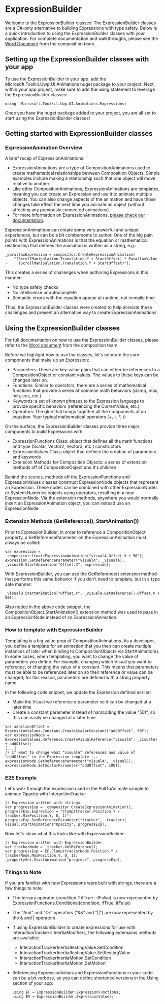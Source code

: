 # ExpressionBuilder 
Welcome to the ExpressionBuilder classes! The ExpressionBuilder classes are a C#-only alternative to building Expressions with type safety. Below is a quick introduction to using the ExpressionBuilder classes with your application. For complete documentation and walkthroughs, please see the [Word Document](https://github.com/Microsoft/WindowsUIDevLabs/tree/master/ExpressionBuilder/Docs) from the composition team.

## Setting up the ExpressionBuilder classes with your app
To use the ExpressionBuilder in your app, add the Microsoft.Toolkit.Uwp.UI.Animations nuget package to your project. Next, within your app project, make sure to add the using statement to leverage the ExpressionBuilder classes:

```
using  Microsoft.Toolkit.Uwp.UI.Animations.Expressions;
``` 

Once you have the nuget package added to your project, you are all set to start using the ExpressionBuilder classes!

## Getting started with ExpressionBuilder classes
### ExpressionAnimation Overview
A brief recap of ExpressionAnimations:
- ExpressionAnimations are a type of CompositionAnimations used to create mathematical relationships between Composition Objects. Simple examples include making a relationship such that one object will move relative to another. 
- Like other CompositionAnimations, ExpressionAnimations are templates, meaning you can create an Expression and use it to animate multiple objects. You can also change aspects of the animation and have those changes take effect the next time you animate an object (without affecting any previously connected animations). 
- For more information on ExpressionAnimations, [please check our documentation](https://docs.microsoft.com/en-us/uwp/api/Windows.UI.Composition.ExpressionAnimation).

ExpressionAnimations can create some very powerful and unique experiences, but can be a bit combersome to author. One of the big pain points with ExpressionAnimations is that the equation or mathematical relationship that defines the animation is written as a string, e.g.:

```
_parallaxExpression = compositor.CreateExpressionAnimation(
	"(ScrollManipulation.Translation.Y + StartOffset) * ParallaxValue - 	(ScrollManipulation.Translation.Y + StartOffset)");
``` 
This creates a series of challenges when authoring Expressions in this manner:
- No type safety checks
- No intellisense or autocomplete
- Semantic errors with the equation appear at runtime, not compile time

Thus, the ExpressionBuilder classes were created to help alleviate these challenges and present an alternative way to create ExpressionAnimations.

## Using the ExpressionBuilder classes
For full documentation on how to use the ExpressionBuilder classes, please refer to the [Word document](https://github.com/Microsoft/WindowsUIDevLabs/tree/master/ExpressionBuilder/Docs) from the composition team.

Before we highlight how to use the classes, let's reiterate the core components that make up an Expression:
- Parameters: These are key-value pairs that can either be references to a CompositionObject or constant values. The values to these keys can be changed later on.
- Functions: Similar to operators, there are a series of mathematical functions that provide a series of common math behaviors (clamp, max, min, cos, etc.)
- Keywords: a set of known phrases to the Expression language to provide specific behaviors (referencing the CurrentValue, etc.)
- Operators: The glue that brings together all the components of an equation. Your typical mathematical operators (+, -, *, /) 

On the surface, the ExpressionBuilder classes provide three major components to build Expressions with:
- ExpressionFunctions Class: object that defines all the math functions and type (Scalar, Vector2, Vector3, etc.) constructors
- ExpressionValues Class: object that defines the creation of parameters and keywords
- Extension Methods for Composition Objects: a series of extension methods off of CompositionObject and it's children.

Behind the scenes, methods off the ExpressionFunctions and ExpressionValues classes construct ExpressionNode objects that represent an Expression. These nodes can be combined with other ExpressionNodes or System.Numerics objects using operators, resulting in a new ExpressionNode. Via the extension methods, anywhere you would normally insert an ExpressionAnimation object, you can instead use an ExpressionNode.

### Extension Methods (GetReference(), StartAnimation())
Prior to ExpressionBuilder, in order to reference a CompositionObject property, a SetReferenceParameter on the ExpressionAnimation must always be called:
```
var expression = _compositor.CreateExpressionAnimation("visualA.Offset.X + 50");
expression.SetReferenceParameter("visualA", _visualA);
_visualB.StartAnimation("Offset.X", expression);
```
With ExpressionBuilder, you can use the GetReference() extension method that performs this same behavior if you don't need to template, but in a type safe manner:
```
_visualB.StartAnimation("Offset.X", _visualA.GetReference().Offset.X + 50f);
```
Also notice in the above code snippet, the CompositionObject.StartAnimation() extension method  was used to pass in an ExpressionNode instead of an ExpressionAnimation.

### How to template with ExpressionBuilder
Templating is a big value prop of CompositionAnimations. As a developer, you define a template for an animation that you then can create multiple instances of later when binding to CompositionObjects via StartAnimation(). In some cases, when templating, you want to change the value of parameters you define. For example, changing which Visual you want to reference, or changing the value of a constant. This means that parameters must be able to be referenced later on so their reference or value can be changed; for this reason, parameters are defined with a string property name.

In the following code snippet, we update the Expression defined earlier:
- Make the Visual we reference a parameter so it can be changed at a later time
- Create a constant parameter instead of hardcoding the value “50f”, so this can easily be changed at a later time

```
var additionOffset = ExpressionValues.Constant.CreateScalarConstant("addOffset", 50f);
var expressionNode = ExpressionValues.Reference.CreateVisualReference("visualA", _visualA) + addOffset;
[...]
// If want to change what "visualA" references and value of "addOffset" in the Expression template ...
expressionNode.SetReferenceParameter("visualA", _visualC);
expressionNode.SetScalarParameter("addOffset", 100f);
```  
### E2E Example
Let's walk through the expression used in the PullToAnimate sample to animate Opacity with InteractionTracker
```
// Expression written with strings
var progressExp = _compositor.CreateExpressionAnimation();
progressExp.Expression = "Clamp(tracker.Position.Y / tracker.MaxPosition.Y, 0, 1)";
progressExp.SetReferenceParameter("tracker", _tracker);
visual.StartAnimation("Opacity", progressExp);
```
Now let's show what this looks like with ExpressionBuilder:

```
// Expression written with ExpressionBuilder
var trackerNode = _tracker.GetReference();
var progressExp = EF.Clamp(trackerNode.Position.Y / trackerNode.MaxPosition.Y, 0, 1);
_propertySet.StartAnimation("progress", progressExp);
```

### Things to Note
If you are familiar with how Expressions were built with strings, there are a few things to note:
- The ternary operator (condition ? ifTrue : ifFalse) is now represented by ExpressionFunctions.Conditional(condition, ifTrue, ifFalse)
- The "And" and "Or" operators (“&&” and “||”) are now represented by the & and | operators.
- If using ExpressionBuilder to create expressions for use with InteractionTracker’s InertiaModifiers, the following extensions methods are available:
	
    - InteractionTrackerInertiaRestingValue.SetCondition
	- InteractionTrackerInertiaRestingValue.SetRestingValue
	- InteractionTrackerInertiaMotion.SetCondition
	- InteractionTrackerInertiaMotion.SetMotion
- Referencing ExpressionValues and ExpressionFunctions in your code can be a bit verbose, so you can define shortened versions in the Using section of your app:

	```
	using EF = ExpressionBuilder.ExpressionFunctions;
	using EV = ExpressionBuilder.ExpressionValues;
	```
